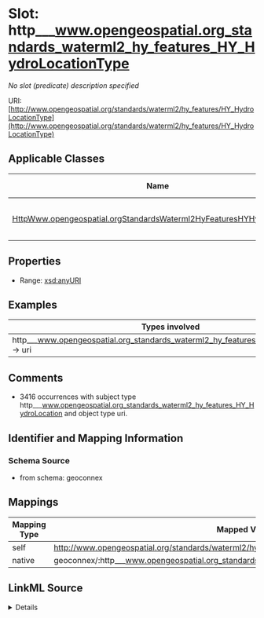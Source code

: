 

# Slot: http___www.opengeospatial.org_standards_waterml2_hy_features_HY_HydroLocationType


_No slot (predicate) description specified_





URI: [http://www.opengeospatial.org/standards/waterml2/hy_features/HY_HydroLocationType](http://www.opengeospatial.org/standards/waterml2/hy_features/HY_HydroLocationType)



<!-- no inheritance hierarchy -->





## Applicable Classes

| Name | Description | Modifies Slot |
| --- | --- | --- |
| [HttpWww.opengeospatial.orgStandardsWaterml2HyFeaturesHYHydroLocation](../classes/HttpWww.opengeospatial.orgStandardsWaterml2HyFeaturesHYHydroLocation.md) | No class (type) description specified |  no  |







## Properties

* Range: [xsd:anyURI](xsd:anyURI)






## Examples

| Types involved | Subject | Predicate | Object |
| --- | --- | --- | --- |
| http___www.opengeospatial.org_standards_waterml2_hy_features_HY_HydroLocation → uri | https://geoconnex.us/ornl/hydrosource/dams/1 | http://www.opengeospatial.org/standards/waterml2/hy_features/HY_HydroLocationType | http://www.opengeospatial.org/standards/waterml2/hy_features/dam |


## Comments

* 3416 occurrences with subject type http___www.opengeospatial.org_standards_waterml2_hy_features_HY_HydroLocation and object type uri.

## Identifier and Mapping Information







### Schema Source


* from schema: geoconnex




## Mappings

| Mapping Type | Mapped Value |
| ---  | ---  |
| self | http://www.opengeospatial.org/standards/waterml2/hy_features/HY_HydroLocationType |
| native | geoconnex/:http___www.opengeospatial.org_standards_waterml2_hy_features_HY_HydroLocationType |




## LinkML Source

<details>
```yaml
name: http___www.opengeospatial.org_standards_waterml2_hy_features_HY_HydroLocationType
description: No slot (predicate) description specified
comments:
- 3416 occurrences with subject type http___www.opengeospatial.org_standards_waterml2_hy_features_HY_HydroLocation
  and object type uri.
examples:
- description: http___www.opengeospatial.org_standards_waterml2_hy_features_HY_HydroLocation
    → uri
  object:
    example_object: http://www.opengeospatial.org/standards/waterml2/hy_features/dam
    example_predicate: http://www.opengeospatial.org/standards/waterml2/hy_features/HY_HydroLocationType
    example_subject: https://geoconnex.us/ornl/hydrosource/dams/1
from_schema: geoconnex
rank: 1000
slot_uri: http://www.opengeospatial.org/standards/waterml2/hy_features/HY_HydroLocationType
alias: http___www.opengeospatial.org_standards_waterml2_hy_features_HY_HydroLocationType
domain_of:
- http___www.opengeospatial.org_standards_waterml2_hy_features_HY_HydroLocation
range: uri

```
</details>